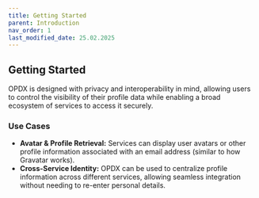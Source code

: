 ```yaml
---
title: Getting Started
parent: Introduction
nav_order: 1
last_modified_date: 25.02.2025
---
```


## Getting Started

OPDX is designed with privacy and interoperability in mind, allowing users to control the visibility of their profile data while enabling a broad ecosystem of services to access it securely.

### Use Cases

- **Avatar & Profile Retrieval:** Services can display user avatars or other profile information associated with an email address (similar to how Gravatar works).
- **Cross-Service Identity:** OPDX can be used to centralize profile information across different services, allowing seamless integration without needing to re-enter personal details.